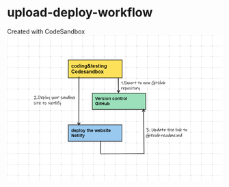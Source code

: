 # upload-deploy-workflow
Created with CodeSandbox
<br>
<img src="https://github.com/zoewang7512/upload-deploy-workflow/blob/main/src/workflow.png" />
